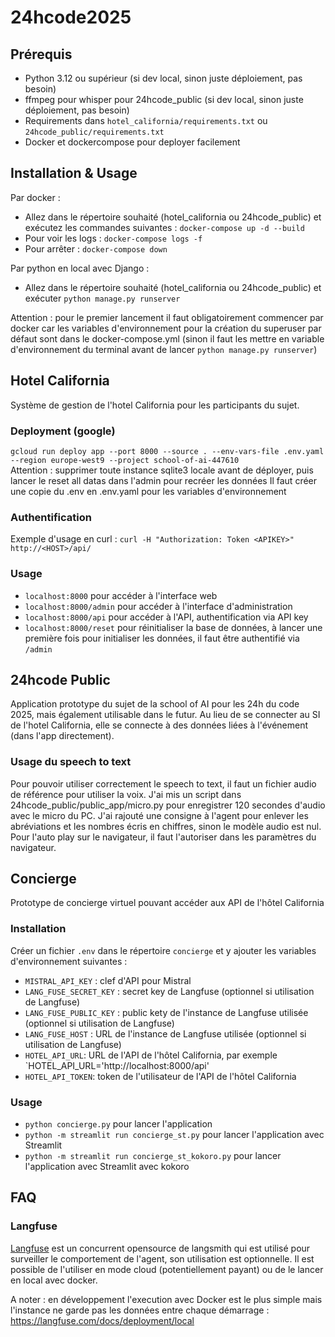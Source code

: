 # 24hcode2025
## Prérequis
* Python 3.12 ou supérieur (si dev local, sinon juste déploiement, pas besoin)  
* ffmpeg pour whisper pour 24hcode_public (si dev local, sinon juste déploiement, pas besoin)  
* Requirements dans `hotel_california/requirements.txt` ou `24hcode_public/requirements.txt`  
* Docker et dockercompose pour deployer facilement

## Installation & Usage
Par docker :
- Allez dans le répertoire souhaité (hotel_california ou 24hcode_public) et exécutez les commandes suivantes :
`docker-compose up -d --build`  
- Pour voir les logs : `docker-compose logs -f`  
- Pour arrêter : `docker-compose down`

Par python en local avec Django :
- Allez dans le répertoire souhaité (hotel_california ou 24hcode_public) et exécuter `python manage.py runserver`

Attention : pour le premier lancement il faut obligatoirement commencer par docker car les variables d'environnement pour la création du superuser par défaut sont dans le docker-compose.yml (sinon il faut les mettre en variable d'environnement du terminal avant de lancer `python manage.py runserver`)

## Hotel California
Système de gestion de l'hotel California pour les participants du sujet.

### Deployment (google)
`gcloud run deploy app --port 8000 --source . --env-vars-file .env.yaml --region europe-west9 --project school-of-ai-447610`  
Attention : supprimer toute instance sqlite3 locale avant de déployer, puis lancer le reset all datas dans l'admin pour recréer les données 
Il faut créer une copie du .env en .env.yaml pour les variables d'environnement

### Authentification
Exemple d'usage en curl : `curl -H "Authorization: Token <APIKEY>" http://<HOST>/api/`

### Usage
- `localhost:8000` pour accéder à l'interface web
- `localhost:8000/admin` pour accéder à l'interface d'administration
- `localhost:8000/api` pour accéder à l'API, authentification via API key
- `localhost:8000/reset` pour réinitialiser la base de données, à lancer une première fois pour initialiser les données, il faut être authentifié via `/admin`


## 24hcode Public
Application prototype du sujet de la school of AI pour les 24h du code 2025, mais également utilisable dans le futur. Au lieu de se connecter au SI de l'hotel California, elle se connecte à des données liées à l'événement (dans l'app directement).

### Usage du speech to text
Pour pouvoir utiliser correctement le speech to text, il faut un fichier audio de référence pour utiliser la voix. J'ai mis un script dans 24hcode_public/public_app/micro.py pour enregistrer 120 secondes d'audio avec le micro du PC.
J'ai rajouté une consigne à l'agent pour enlever les abréviations et les nombres écris en chiffres, sinon le modèle audio est nul.
Pour l'auto play sur le navigateur, il faut l'autoriser dans les paramètres du navigateur.


## Concierge
Prototype de concierge virtuel pouvant accéder aux API de l'hôtel California

### Installation
Créer un fichier `.env` dans le répertoire `concierge` et y ajouter les variables d'environnement suivantes :
- `MISTRAL_API_KEY` : clef d'API pour Mistral
- `LANG_FUSE_SECRET_KEY` : secret key de Langfuse (optionnel si utilisation de Langfuse)
- `LANG_FUSE_PUBLIC_KEY` : public kety de l'instance de Langfuse utilisée (optionnel si utilisation de Langfuse)
- `LANG_FUSE_HOST` : URL de l'instance de Langfuse utilisée (optionnel si utilisation de Langfuse)
- `HOTEL_API_URL`: URL de l'API de l'hôtel California, par exemple `HOTEL_API_URL='http://localhost:8000/api'
- `HOTEL_API_TOKEN`: token de l'utilisateur de l'API de l'hôtel California

### Usage
- `python concierge.py` pour lancer l'application
- `python -m streamlit run concierge_st.py` pour lancer l'application avec Streamlit
- `python -m streamlit run concierge_st_kokoro.py` pour lancer l'application avec Streamlit avec kokoro

## FAQ

### Langfuse

[Langfuse](https://langfuse.com) est un concurrent opensource de langsmith qui est utilisé pour surveiller le comportement de l'agent, son utilisation est optionnelle. Il est possible de l'utiliser en mode cloud (potentiellement payant) ou de le lancer en local avec docker.

A noter : en développement l'execution avec Docker est le plus simple mais l'instance ne garde pas les données entre chaque démarrage : https://langfuse.com/docs/deployment/local




